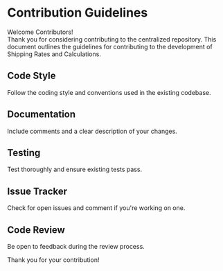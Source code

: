 # Contribution Guidelines

Welcome Contributors!  
Thank you for considering contributing to the centralized repository. This document outlines the guidelines for contributing to the development of Shipping Rates and Calculations.

## Code Style  
Follow the coding style and conventions used in the existing codebase.

## Documentation  
Include comments and a clear description of your changes.

## Testing  
Test thoroughly and ensure existing tests pass.

## Issue Tracker  
Check for open issues and comment if you're working on one.

## Code Review  
Be open to feedback during the review process.

Thank you for your contribution!
